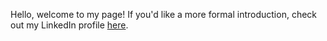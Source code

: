 Hello, welcome to my page! If you'd like a more formal introduction, check out my LinkedIn profile [here](www.linkedin.com/in/avery-g-bell).
